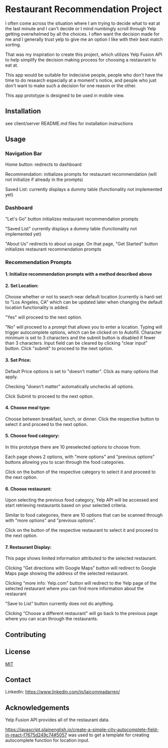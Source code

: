 # Restaurant Recommendation Project

I often come across the situation where I am trying to decide what to eat at the last minute and I can't decide or I mind numbingly scroll through Yelp getting overwhelmed by all the choices. I often want the decision made for me and I generally trust yelp to give me an option I like with their best match sorting. 

That was my inspiration to create this project, which utilizes Yelp Fusion API to help simplify the decision making process for choosing a restaurant to eat at.

This app would be suitable for indecisive people, people who don't have the time to do research especially at a moment's notice, and people who just don't want to make such a decision for one reason or the other.

This app prototype is designed to be used in mobile view.

## Installation

see client/server README.md files for installation instructions

## Usage

### Navigation Bar

Home button: redirects to dashboard

Recommendation: initializes prompts for restaurant recommendation (will not initialize if already in the prompts)

Saved List: currently displays a dummy table (functionality not implemented yet)

### Dashboard

"Let's Go" button initializes restaurant recommendation prompts
 
"Saved List" currently displays a dummy table (functionality not implemented yet)

"About Us" redirects to about us page. On that page, "Get Started" button initializes restaurant recommendation prompts

### Recommendation Prompts

#### 1. Initialize recommendation prompts with a method described above

#### 2.  Set Location:
Choose whether or not to search near default location (currently is hard-set to "Los Angeles, CA" which can be updated later when changing the default location functionality is added. 

"Yes" will proceed to the next option. 

"No" will proceed to a prompt that allows you to enter a location. Typing will trigger autocomplete options, which can be clicked on to Autofill. Character minimum is set to 3 characters and the submit button is disabled if fewer than 3 characters. Input field can be cleared by clicking "clear input" button. Click "submit" to proceed to the next option.

#### 3. Set Price:
Default Price options is set to "doesn't matter". Click as many options that apply. 

Checking "doesn't matter" automatically unchecks all options.

Click Submit to proceed to the next option.

#### 4. Choose meal type:
Choose between breakfast, lunch, or dinner. Click the respective button to select it and proceed to the next option.

#### 5. Choose food category:
In this prototype there are 10 preselected options to choose from.

Each page shows 2 options, with "more options" and "previous options" buttons allowing you to scan through the food categories.

Click on the button of the respective category to select it and proceed to the next option. 

#### 6. Choose restaurant:
Upon selecting the previous food category, Yelp API will be accessed and start retrieving restaurants based on your selected criteria. 

Similar to food categories, there are 10 options that can be scanned through with "more options" and "previous options".

Click on the button of the respective restaurant to select it and proceed to the next option. 

#### 7. Restaurant Display:
This page shows limited information attributed to the selected restaurant.

Clicking "Get directions with Google Maps" button will redirect to Google Maps page showing the address of the selected restaurant.

Clicking "more info: Yelp.com" button will redirect to the Yelp page of the selected restaurant where you can find more information about the restaurant

"Save to List" button currently does not do anything.

Clicking "Choose a different restaurant" will go back to the previous page where you can scan through the restaurants.

## Contributing



## License

[MIT](https://choosealicense.com/licenses/mit/)
## Contact

LinkedIn:
https://www.linkedin.com/in/laicommadarren/

## Acknowledgements
Yelp Fusion API provides all of the restaurant data.

https://javascript.plainenglish.io/create-a-simple-city-autocomplete-field-in-react-f7675d249c74#5057 was used to get a template for creating autocomplete function for location input.


